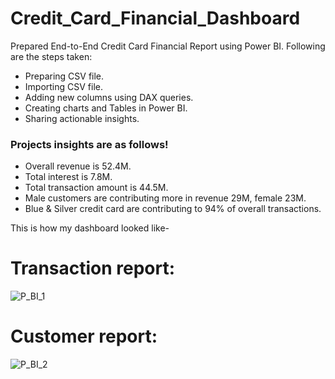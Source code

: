 # Credit_Card_Financial_Dashboard
Prepared End-to-End Credit Card Financial Report using Power BI.
Following are the steps taken:
* Preparing CSV file.
* Importing CSV file.
* Adding new columns using DAX queries.
* Creating charts and Tables in Power BI.
* Sharing actionable insights.

### Projects insights are as follows!
* Overall revenue is 52.4M.
* Total interest is 7.8M.
* Total transaction amount is 44.5M.
* Male customers are contributing more in revenue 29M, female 23M.
* Blue & Silver credit card are contributing to 94% of overall transactions.

This is how my dashboard looked like-

# Transaction report:
![P_BI_1](https://github.com/user-attachments/assets/5bf52c9a-81e8-44a7-823b-565583579e86)


# Customer report:
![P_BI_2](https://github.com/user-attachments/assets/eb0a3883-eb02-403b-87f6-f99e83f909eb)
